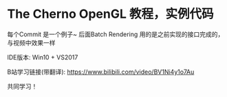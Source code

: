 # The Cherno OpenGL 教程，实例代码


每个Commit 是一个例子~ 后面Batch Rendering 用的是之前实现的接口完成的， 与视频中效果一样

IDE版本: Win10 + VS2017

B站学习链接(带翻译): https://www.bilibili.com/video/BV1Ni4y1o7Au

共同学习！
